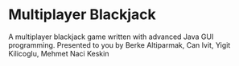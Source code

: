 # Multiplayer Blackjack

A multiplayer blackjack game written with advanced Java GUI programming. Presented to you by Berke Altiparmak, Can Ivit, Yigit Kilicoglu, Mehmet Naci Keskin
